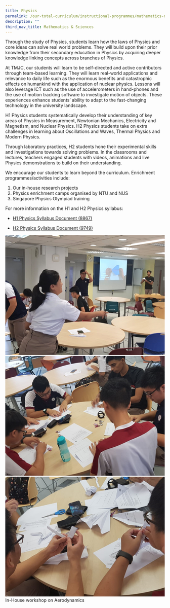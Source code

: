 ```yaml
---
title: Physics
permalink: /our-total-curriculum/instructional-programmes/mathematics-n-sciences/physics/
description: ""
third_nav_title: Mathematics & Sciences
---
```

Through the study of Physics, students learn how the laws of Physics and core ideas can solve real world problems. They will build upon their prior knowledge from their secondary education in Physics by acquiring deeper knowledge linking concepts across branches of Physics.  
  
At TMJC, our students will learn to be self-directed and active contributors through team-based learning. They will learn real-world applications and relevance to daily life such as the enormous benefits and catastrophic effects on humankind with the application of nuclear physics. Lessons will also leverage ICT such as the use of accelerometers in hand-phones and the use of motion tracking software to investigate motion of objects. These experiences enhance students’ ability to adapt to the fast-changing technology in the university landscape.  
  
H1 Physics students systematically develop their understanding of key areas of Physics in Measurement, Newtonian Mechanics, Electricity and Magnetism, and Nuclear Physics. H2 Physics students take on extra challenges in learning about Oscillations and Waves, Thermal Physics and Modern Physics.  
  
Through laboratory practices, H2 students hone their experimental skills and investigations towards solving problems. In the classrooms and lectures, teachers engaged students with videos, animations and live Physics demonstrations to build on their understanding.  
  
We encourage our students to learn beyond the curriculum. Enrichment programmes/activities include:

1. Our in-house research projects  
2. Physics enrichment camps organised by NTU and NUS 
3. Singapore Physics Olympiad training  
  
For more information on the H1 and H2 Physics syllabus:  

* [H1 Physics Syllabus Document (8867)](https://www.seab.gov.sg/docs/default-source/national-examinations/syllabus/alevel/2021syllabus/8867_y21_sy.pdf)


* [H2 Physics Syllabus Document (9749)](https://www.seab.gov.sg/docs/default-source/national-examinations/syllabus/alevel/2021syllabus/9749_y21_sy.pdf)

![](/images/TMJC-OurCurriculum_IP_Physics_01.jpeg)
![](/images/TMJC-OurCurriculum_IP_Physics_02.jpeg)
![](/images/TMJC-OurCurriculum_IP_Physics_03.jpeg)
In-House workshop on Aerodynamics